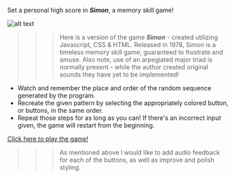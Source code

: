 Set a personal high score in **_Simon_**, a memory skill game!    

![alt text][logo]



>>>Here is a version of the game _**Simon**_ - created utilizing Javascript, CSS & HTML. Released in 1978, Simon is a timeless memory skill game, guaranteed to frustrate and amuse. Also note, use of an arpegiated major triad is normally present - while the author created original sounds they have yet to be implemented!

* Watch and remember the place and order of the random sequence generated by the program.
* Recreate the given pattern by selecting the appropriately colored button, or buttons, in the same order.
* Repeat those steps for as long as you can! If there's an incorrect input given, the game will restart from the beginning.

[Click here to play the game!](https://imalakamens.github.io/simon/)

>>>As mentioned above I would like to add audio feedback for each of the buttons, as well as improve and polish styling.


[logo]: https://i.imgur.com/If42Pq5.png "Simon Game Screenshot" 